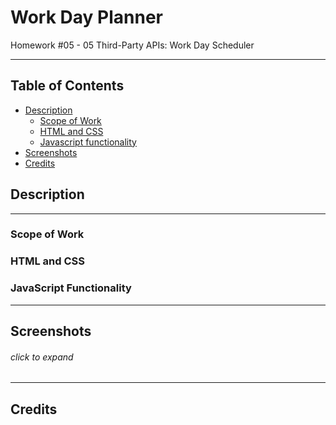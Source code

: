 # Work Day Planner
Homework #05 - 05 Third-Party APIs: Work Day Scheduler

---

## Table of Contents
 * [Description](#description)
    + [Scope of Work](#scope-of-work)
    + [HTML and CSS](#html-and-css)
    + [Javascript functionality](#javascript-functionality)
  * [Screenshots](#screenshots)
  * [Credits](#credits)

## Description
---
### Scope of Work
  

### HTML and CSS


### JavaScript Functionality

---

## Screenshots
###### click to expand
<!-- <details>
<summary><strong>Large screens:</strong></summary>
<br>

![desktop start screen](./assets/images/screenshots/desktop-start-screen.jpg?raw=true)
<br>
_desktop start screen_
<br>

![desktop question screen](./assets/images/screenshots/desktop-question-screen.jpg?raw=true)
<br>
_desktop question screen_
<br>

![desktop gameover screen](./assets/images/screenshots/desktop-gameover-screen.jpg?raw=true)
<br>
_desktop gameover screen_
<br>

![desktop score screen](./assets/images/screenshots/desktop-score-screen.jpg?raw=true)
<br>
_desktop score screen_
<br>
</details>

<details>
<summary><strong>Mobile screens:</strong></summary>
<br>

![mobile start screen](./assets/images/screenshots/mobile-start-screen.jpg?raw=true)
<br>
_mobile start screen_
<br>

![mobile question screen](./assets/images/screenshots/mobile-question-screen.jpg?raw=true)
<br>
_mobile question screen_
<br>

![mobile gameover screen](./assets/images/screenshots/mobile-gameover-screen.jpg?raw=true)
<br>
_mobile gameover screen_
<br>

![mobile score screen](./assets/images/screenshots/mobile-score-screen.jpg?raw=true)
<br>
_mobile score screen_
<br>
</details> -->

---

## Credits
<!-- 
* [JS Logo](https://www.vhv.rs/somore/javascript-logo)

* [Better responsive typography](https://css-tricks.com/fun-viewport-units/)

* [Security differences between innerHTML and textContent](https://stackoverflow.com/questions/48517469/security-innerhtml-vs-textcontent-with-api)

* [Getting multiple values to local storage](https://stackoverflow.com/questions/19635077/adding-objects-to-array-in-localstorage)

* [Cleaner set timeout code than ive used in the past](https://www.sitepoint.com/javascript-settimeout-function-examples/)

* [Using foreach](https://dmitripavlutin.com/foreach-iterate-array-javascript/)

* [Page refresh on click](https://www.w3schools.com/jsref/met_loc_reload.asp) -->